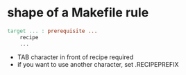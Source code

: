 # shape of a Makefile rule

```Makefile
target ... : prerequisite ...
	recipe
	...
```

* TAB character in front of recipe required
* if you want to use another character, set .RECIPEPREFIX
